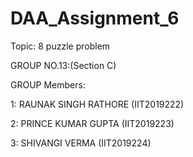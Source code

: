 # DAA_Assignment_6

Topic: 8 puzzle problem

GROUP NO.13:(Section C)

GROUP Members:

1: RAUNAK SINGH RATHORE (IIT2019222)

2: PRINCE KUMAR GUPTA (IIT2019223)

3: SHIVANGI VERMA (IIT2019224)
